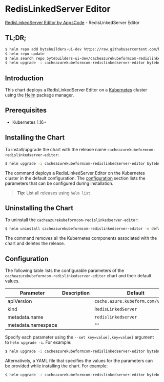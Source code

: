 # RedisLinkedServer Editor

[RedisLinkedServer Editor by AppsCode](https://byte.builders) - RedisLinkedServer Editor

## TL;DR;

```bash
$ helm repo add bytebuilders-ui-dev https://raw.githubusercontent.com/bytebuilders/ui-wizards/
$ helm repo update
$ helm search repo bytebuilders-ui-dev/cacheazurekubeformcom-redislinkedserver-editor --version=v0.4.17
$ helm upgrade -i cacheazurekubeformcom-redislinkedserver-editor bytebuilders-ui-dev/cacheazurekubeformcom-redislinkedserver-editor -n default --create-namespace --version=v0.4.17
```

## Introduction

This chart deploys a RedisLinkedServer Editor on a [Kubernetes](http://kubernetes.io) cluster using the [Helm](https://helm.sh) package manager.

## Prerequisites

- Kubernetes 1.16+

## Installing the Chart

To install/upgrade the chart with the release name `cacheazurekubeformcom-redislinkedserver-editor`:

```bash
$ helm upgrade -i cacheazurekubeformcom-redislinkedserver-editor bytebuilders-ui-dev/cacheazurekubeformcom-redislinkedserver-editor -n default --create-namespace --version=v0.4.17
```

The command deploys a RedisLinkedServer Editor on the Kubernetes cluster in the default configuration. The [configuration](#configuration) section lists the parameters that can be configured during installation.

> **Tip**: List all releases using `helm list`

## Uninstalling the Chart

To uninstall the `cacheazurekubeformcom-redislinkedserver-editor`:

```bash
$ helm uninstall cacheazurekubeformcom-redislinkedserver-editor -n default
```

The command removes all the Kubernetes components associated with the chart and deletes the release.

## Configuration

The following table lists the configurable parameters of the `cacheazurekubeformcom-redislinkedserver-editor` chart and their default values.

|     Parameter      | Description |                    Default                     |
|--------------------|-------------|------------------------------------------------|
| apiVersion         |             | <code>cache.azure.kubeform.com/v1alpha1</code> |
| kind               |             | <code>RedisLinkedServer</code>                 |
| metadata.name      |             | <code>redislinkedserver</code>                 |
| metadata.namespace |             | <code>""</code>                                |


Specify each parameter using the `--set key=value[,key=value]` argument to `helm upgrade -i`. For example:

```bash
$ helm upgrade -i cacheazurekubeformcom-redislinkedserver-editor bytebuilders-ui-dev/cacheazurekubeformcom-redislinkedserver-editor -n default --create-namespace --version=v0.4.17 --set apiVersion=cache.azure.kubeform.com/v1alpha1
```

Alternatively, a YAML file that specifies the values for the parameters can be provided while
installing the chart. For example:

```bash
$ helm upgrade -i cacheazurekubeformcom-redislinkedserver-editor bytebuilders-ui-dev/cacheazurekubeformcom-redislinkedserver-editor -n default --create-namespace --version=v0.4.17 --values values.yaml
```
